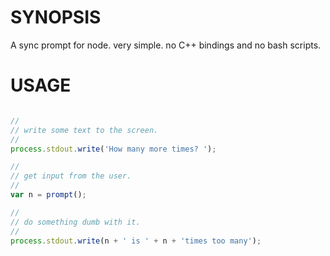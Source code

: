 # SYNOPSIS
A sync prompt for node. very simple. no C++ bindings and no bash scripts.

# USAGE
```js

//
// write some text to the screen.
//
process.stdout.write('How many more times? ');

//
// get input from the user.
//
var n = prompt();

//
// do something dumb with it.
//
process.stdout.write(n + ' is ' + n + 'times too many');
```

